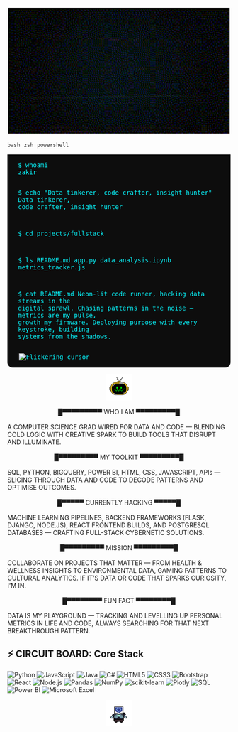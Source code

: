 <p align="center">
  <img src="assets/glitch-header-banner.gif" alt="Track Everything | Build What Matters | Stay Curious" width="500">
</p>

<div align="left" style="max-width: 600px; font-family: monospace;">

` bash `   ` zsh `   ` powershell `

<div style="background-color:#0d0d0d; color:#08F7FE; padding: 16px 24px; border-radius: 0 0 12px 12px; font-family: monospace; font-size: 14px; text-align: left;">
<pre style="margin: 0; white-space: pre-wrap;">
$ whoami
zakir
  
$ echo "Data tinkerer, code crafter, insight hunter"
Data tinkerer, code crafter, insight hunter

$ cd projects/fullstack

$ ls
README.md  app.py  data_analysis.ipynb  metrics_tracker.js

$ cat README.md
Neon-lit code runner, hacking data streams in the digital sprawl.
Chasing patterns in the noise — metrics are my pulse, growth my firmware.
Deploying purpose with every keystroke, building systems from the shadows.

<img src="https://upload.wikimedia.org/wikipedia/commons/3/3e/Flickering_cursor.gif" alt="Flickering cursor" width="5" height="20" style="vertical-align: bottom; margin-left: 2px;" />
</pre>
</div>
</div>

<!-- Mascot GIF -->
<p align="center">
  <img src="assets/angry-robot.gif" width="60">
</p>

<div align="center">
█▀▀▀▀▀▀▀▀▀ WHO I AM ▀▀▀▀▀▀▀▀▀█ 
</div>
</br>
A COMPUTER SCIENCE GRAD WIRED FOR DATA AND CODE — BLENDING COLD LOGIC WITH CREATIVE SPARK TO BUILD TOOLS THAT DISRUPT AND ILLUMINATE.

</br>
</br>
<div align="center">
█▀▀▀▀▀▀▀▀▀ MY TOOLKIT ▀▀▀▀▀▀▀▀▀█ 
</div>
</br>
SQL, PYTHON, BIGQUERY, POWER BI, HTML, CSS, JAVASCRIPT, APIs — SLICING THROUGH DATA AND CODE TO DECODE PATTERNS AND OPTIMISE OUTCOMES.

</br>
</br>
<div align="center">
█▀▀▀▀▀ CURRENTLY HACKING ▀▀▀▀▀█  
</div>
</br>
MACHINE LEARNING PIPELINES, BACKEND FRAMEWORKS (FLASK, DJANGO, NODE.JS), REACT FRONTEND BUILDS, AND POSTGRESQL DATABASES — CRAFTING FULL-STACK CYBERNETIC SOLUTIONS.

</br>
</br>
<div align="center">
█▀▀▀▀▀▀▀▀▀ MISSION ▀▀▀▀▀▀▀▀▀█  
</div>
</br>
COLLABORATE ON PROJECTS THAT MATTER — FROM HEALTH & WELLNESS INSIGHTS TO ENVIRONMENTAL DATA, GAMING PATTERNS TO CULTURAL ANALYTICS. IF IT’S DATA OR CODE THAT SPARKS CURIOSITY, I’M IN.

</br>
</br>
<div align="center">
█▀▀▀▀▀▀▀▀ FUN FACT ▀▀▀▀▀▀▀▀█
</div>
</br>
DATA IS MY PLAYGROUND — TRACKING AND LEVELLING UP PERSONAL METRICS IN LIFE AND CODE, ALWAYS SEARCHING FOR THAT NEXT BREAKTHROUGH PATTERN.



## ⚡ CIRCUIT BOARD: Core Stack

![Python](https://img.shields.io/badge/python-3670A0?style=for-the-badge&logo=python&logoColor=ffdd54) 
![JavaScript](https://img.shields.io/badge/javascript-%23323330.svg?style=for-the-badge&logo=javascript&logoColor=%23F7DF1E) 
![Java](https://img.shields.io/badge/java-%23ED8B00.svg?style=for-the-badge&logo=openjdk&logoColor=white) 
![C#](https://img.shields.io/badge/c%23-%23239120.svg?style=for-the-badge&logo=csharp&logoColor=white) 
![HTML5](https://img.shields.io/badge/html5-%23E34F26.svg?style=for-the-badge&logo=html5&logoColor=white) 
![CSS3](https://img.shields.io/badge/css3-%231572B6.svg?style=for-the-badge&logo=css3&logoColor=white) 
![Bootstrap](https://img.shields.io/badge/bootstrap-%238511FA.svg?style=for-the-badge&logo=bootstrap&logoColor=white) 
![React](https://img.shields.io/badge/react-%2361DAFB.svg?style=for-the-badge&logo=react&logoColor=black) 
![Node.js](https://img.shields.io/badge/node.js-%23339933.svg?style=for-the-badge&logo=node.js&logoColor=white) 
![Pandas](https://img.shields.io/badge/pandas-%23150458.svg?style=for-the-badge&logo=pandas&logoColor=white) 
![NumPy](https://img.shields.io/badge/numpy-%23013243.svg?style=for-the-badge&logo=numpy&logoColor=white) 
![scikit-learn](https://img.shields.io/badge/scikit--learn-%23F7931E.svg?style=for-the-badge&logo=scikit-learn&logoColor=white) 
![Plotly](https://img.shields.io/badge/Plotly-%233F4F75.svg?style=for-the-badge&logo=plotly&logoColor=white) 
![SQL](https://img.shields.io/badge/sql-%23000000.svg?style=for-the-badge&logo=postgresql&logoColor=white)
![Power BI](https://img.shields.io/badge/powerbi-%23F2C811.svg?style=for-the-badge&logo=powerbi&logoColor=black)
![Microsoft Excel](https://img.shields.io/badge/Microsoft_Excel-%231F4A8A.svg?style=for-the-badge&logo=microsoft-excel&logoColor=white)


<!-- Mascot GIF -->
<p align="center">
  <img src="assets/heart-bot.gif" width="60">
</p>

<!--## 🌐 Socials:
[![LinkedIn](https://img.shields.io/badge/LinkedIn-%230077B5.svg?logo=linkedin&logoColor=white)](https://www.linkedin.com/in/zakir-ahmed-09zi/)-->

<!-- # 📊 GitHub Stats:
<!-- ![](https://github-readme-stats.vercel.app/api?username=Zakir09&theme=highcontrast&hide_border=false&include_all_commits=false&count_private=false)<br/>
![](https://github-readme-streak-stats.herokuapp.com/?user=Zakir09&theme=highcontrast&hide_border=false)<br/> -->
<!-- ![](https://github-readme-stats.vercel.app/api/top-langs/?username=Zakir09&theme=highcontrast&hide_border=false&include_all_commits=false&count_private=false&layout=compact) -->

<!-- ## 🏆 GitHub Trophies
![](https://github-profile-trophy.vercel.app/?username=Zakir09&theme=gruvbox&no-frame=false&no-bg=true&margin-w=4) -->

<!--### ✍️ Random Dev Quote
![](https://quotes-github-readme.vercel.app/api?type=vertical&theme=light)-->

<!--### 🔝 Top Contributed Repo
![](https://github-contributor-stats.vercel.app/api?username=Zakir09&limit=5&theme=highcontrast&combine_all_yearly_contributions=true)

[![](https://visitcount.itsvg.in/api?id=Zakir09&icon=6&color=2)](https://visitcount.itsvg.in)-->

</div>
